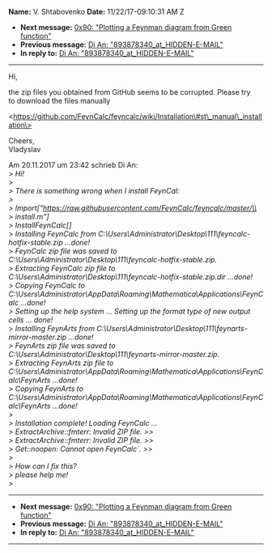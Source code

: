 **Name:** V. Shtabovenko
**Date:** 11/22/17-09:10:31 AM Z

  - **Next message:** [0x90: "Plotting a Feynman diagram from Green
    function"](1358.html)
  - **Previous message:** [Di An: "893878340_at_HIDDEN-E-MAIL"](1356.html)
  - **In reply to:** [Di An: "893878340_at_HIDDEN-E-MAIL"](1356.html)

-----

Hi,  

the zip files you obtained from GitHub seems to be corrupted. Please
try  
to download the files manually  

\<https://github.com/FeynCalc/feyncalc/wiki/Installation\#st\_manual\_installation\>  

Cheers,  
Vladyslav  

Am 20.11.2017 um 23:42 schrieb Di An:  
*\> Hi\!*  
*\>*  
*\> There is something wrong when I install FeynCal:*  
*\>*  
*\>
Import["https://raw.githubusercontent.com/FeynCalc/feyncalc/master/\\*  
*\> install.m"]*  
*\> InstallFeynCalc[]*  
*\> Installing FeynCalc from
C:\\Users\\Administrator\\Desktop\\111\\feyncalc-hotfix-stable.zip
...done\!*  
*\> FeynCalc zip file was saved to
C:\\Users\\Administrator\\Desktop\\111\\feyncalc-hotfix-stable.zip.*  
*\> Extracting FeynCalc zip file to
C:\\Users\\Administrator\\Desktop\\111\\feyncalc-hotfix-stable.zip.dir
...done\!*  
*\> Copying FeynCalc to
C:\\Users\\Administrator\\AppData\\Roaming\\Mathematica\\Applications\\FeynCalc
...done\!*  
*\> Setting up the help system ... Setting up the format type of new
output cells ... done\!*  
*\> Installing FeynArts from
C:\\Users\\Administrator\\Desktop\\111\\feynarts-mirror-master.zip
...done\!*  
*\> FeynArts zip file was saved to
C:\\Users\\Administrator\\Desktop\\111\\feynarts-mirror-master.zip.*  
*\> Extracting FeynArts zip file to
C:\\Users\\Administrator\\AppData\\Roaming\\Mathematica\\Applications\\FeynCalc\\FeynArts
...done\!*  
*\> Copying FeynArts to
C:\\Users\\Administrator\\AppData\\Roaming\\Mathematica\\Applications\\FeynCalc\\FeynArts
...done\!*  
*\>*  
*\> Installation complete\! Loading FeynCalc ...*  
*\> ExtractArchive::fmterr: Invalid ZIP file. \>\>*  
*\> ExtractArchive::fmterr: Invalid ZIP file. \>\>*  
*\> Get::noopen: Cannot open FeynCalc\`. \>\>*  
*\>*  
*\> How can I fix this?*  
*\> please help me\!*  
*\>*  

-----

  - **Next message:** [0x90: "Plotting a Feynman diagram from Green
    function"](1358.html)
  - **Previous message:** [Di An: "893878340_at_HIDDEN-E-MAIL"](1356.html)
  - **In reply to:** [Di An: "893878340_at_HIDDEN-E-MAIL"](1356.html)

-----

